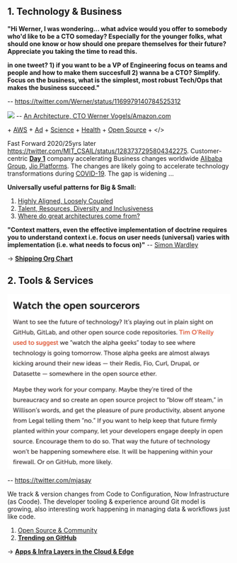 ## 1. Technology & Business

**"Hi Werner, I was wondering... what advice would you offer to somebody who'd like to be a CTO someday? Especially for the younger folks, what should one know or how should one prepare themselves for their future? Appreciate you taking the time to read this.**

**in one tweet? 1) if you want to be a VP of Engineering focus on teams and people and how to make them succesfull 2) wanna be a CTO? Simplify.  Focus on the business, what is the simplest, most robust Tech/Ops that makes the business succeed."**

-- https://twitter.com/Werner/status/1169979140784525312

![](images/Werner.png)
-- [An Architecture, CTO Werner Vogels/Amazon.com](https://queue.acm.org/detail.cfm?id=1142065)

\+ [AWS](https://aws.amazon.com/) + [Ad](https://advertising.amazon.com/) + [Science](https://www.amazon.science/) + [Health](https://amazon.care/) + [Open Source](https://amzn.github.io/) + </>

Fast Forward 2020/25yrs later https://twitter.com/MIT_CSAIL/status/1283737295804342275. Customer-centric [**Day 1**](https://www.sec.gov/Archives/edgar/data/1018724/000119312517120198/d373368dex991.htm) company accelerating Business changes worldwide [Alibaba Group](https://en.wikipedia.org/wiki/Alibaba_Group), [Jio Platforms](https://en.wikipedia.org/wiki/Jio_Platforms). The changes are likely going to accelerate technology transformations during [COVID-19](https://en.wikipedia.org/wiki/Coronavirus_disease_2019). The gap is widening ...

**Universally useful patterns for Big & Small:**
1. [Highly Aligned, Loosely Coupled](https://jobs.netflix.com/culture)
2. [Talent, Resources, Diversity and Inclusiveness](https://github.com/jamiehannaford/diversity)
3. [Where do great architectures come from?](https://www.oreilly.com/radar/where-do-great-architectures-come-from/)

**"Context matters, even the effective implementation of doctrine requires you to understand context i.e. focus on user needs (universal) varies with implementation (i.e. what needs to focus on)"** 
-- [Simon Wardley](https://twitter.com/swardley)

-> [**Shipping Org Chart**](https://lightstep.com/blog/the-only-good-reason-to-adopt-microservices/) 

## 2. Tools & Services
![](images/open%20source.jpeg)

-- https://twitter.com/mjasay 

We track & version changes from Code to Configuration, Now Infrastructure (as Coode). The developer tooling & experience around Git model is growing, also interesting work happening in managing data & workflows just like code.

1. [Open Source & Community](https://www.youtube.com/watch?v=jiaLsxjBeOQ)
2. [**Trending on GitHub**](https://github.com/trending)

-> [**Apps & Infra Layers in the Cloud & Edge**](Patterns/Stuff.md)

